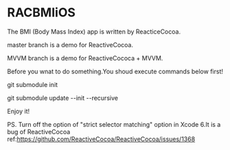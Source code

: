 RACBMIiOS
=========
The BMI (Body Mass Index) app is written by ReacticeCocoa.

master branch is a demo for ReactiveCocoa.

MVVM branch is a demo for ReactiveCococa + MVVM.

Before you wnat to do something.You shoud execute commands below first!

git submodule init

git submodule update --init --recursive

Enjoy it!

PS.
Turn off the option of "strict selector matching" option in Xcode 6.It is a bug of ReactiveCocoa
ref:https://github.com/ReactiveCocoa/ReactiveCocoa/issues/1368

